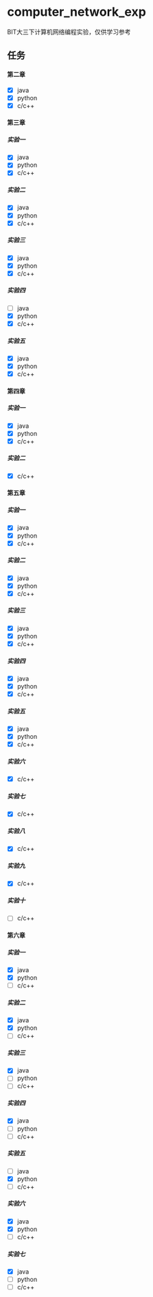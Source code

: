 # computer_network_exp
BIT大三下计算机网络编程实验，仅供学习参考

## 任务
#### 第二章

- [x] java
- [x] python
- [x] c/c++

#### 第三章

##### 实验一

- [x] java
- [x] python
- [x] c/c++

##### 实验二

- [x] java
- [x] python
- [x] c/c++

##### 实验三

- [x] java
- [x] python
- [x] c/c++

##### 实验四

- [ ] java
- [x] python
- [x] c/c++

##### 实验五

- [x] java
- [x] python
- [x] c/c++

#### 第四章

##### 实验一

- [x] java
- [x] python
- [x] c/c++

##### 实验二

- [x] c/c++

#### 第五章

##### 实验一

- [x] java
- [x] python
- [x] c/c++

##### 实验二

- [x] java
- [x] python
- [x] c/c++

##### 实验三

- [x] java
- [x] python
- [x] c/c++

##### 实验四

- [x] java
- [x] python
- [x] c/c++

##### 实验五

- [x] java
- [x] python
- [x] c/c++

##### 实验六

- [x] c/c++

##### 实验七

- [x] c/c++

##### 实验八

- [x] c/c++

##### 实验九

- [x] c/c++

##### 实验十

- [ ] c/c++

#### 第六章

##### 实验一

- [x] java
- [x] python
- [ ] c/c++

##### 实验二

- [x] java
- [x] python
- [ ] c/c++

##### 实验三

- [x] java
- [ ] python
- [ ] c/c++

##### 实验四

- [x] java
- [ ] python
- [ ] c/c++

##### 实验五

- [ ] java
- [x] python
- [ ] c/c++

##### 实验六

- [x] java
- [x] python
- [ ] c/c++

##### 实验七

- [x] java
- [ ] python
- [ ] c/c++
